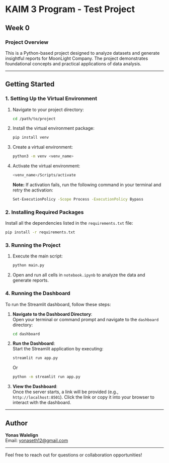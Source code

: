 # KAIM 3 Program - Test Project

## Week 0

### Project Overview
This is a Python-based project designed to analyze datasets and generate insightful reports for MoonLight Company. The project demonstrates foundational concepts and practical applications of data analysis.

---

## Getting Started

### 1. Setting Up the Virtual Environment
1. Navigate to your project directory:
   ```bash
   cd /path/to/project
   ```
2. Install the virtual environment package:
   ```bash
   pip install venv
   ```
3. Create a virtual environment:
   ```bash
   python3 -m venv <venv_name>
   ```
4. Activate the virtual environment:
   ```bash
   <venv_name>/Scripts/activate
   ```
   **Note:** If activation fails, run the following command in your terminal and retry the activation:
   ```bash
   Set-ExecutionPolicy -Scope Process -ExecutionPolicy Bypass
   ```

### 2. Installing Required Packages
Install all the dependencies listed in the `requirements.txt` file:
   ```bash
   pip install -r requirements.txt
   ```

### 3. Running the Project
1. Execute the main script:
   ```bash
   python main.py
   ```
2. Open and run all cells in `notebook.ipynb` to analyze the data and generate reports.

### 4. Running the Dashboard  

To run the Streamlit dashboard, follow these steps:  

1. **Navigate to the Dashboard Directory**:  
   Open your terminal or command prompt and navigate to the `dashboard` directory:  
   ```bash
   cd dashboard
   ```

2. **Run the Dashboard**:  
   Start the Streamlit application by executing:  
   ```bash
   streamlit run app.py
   ```
   Or
   ```bash
   python -m streamlit run app.py
   ```

4. **View the Dashboard**:  
   Once the server starts, a link will be provided (e.g., `http://localhost:8501`). Click the link or copy it into your browser to interact with the dashboard.  

---

## Author
**Yonas Walelign**  
Email: [yonaseth12@gmail.com](mailto:yonaseth12@gmail.com)

---

Feel free to reach out for questions or collaboration opportunities!
